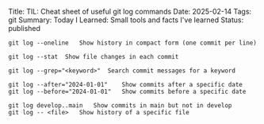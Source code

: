 Title: TIL: Cheat sheet of useful git log commands
Date: 2025-02-14
Tags: git
Summary: Today I Learned: Small tools and facts I've learned
Status: published


```
git log --oneline	Show history in compact form (one commit per line)

git log --stat	Show file changes in each commit

git log --grep="<keyword>"	Search commit messages for a keyword

git log --after="2024-01-01"	Show commits after a specific date
git log --before="2024-01-01"	Show commits before a specific date

git log develop..main	Show commits in main but not in develop
git log -- <file>	Show history of a specific file
```